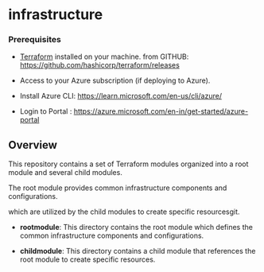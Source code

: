 # infrastructure

### Prerequisites
 
- [Terraform](https://www.terraform.io/downloads.html) installed on your machine.
    from GITHUB: https://github.com/hashicorp/terraform/releases

- Access to your Azure subscription (if deploying to Azure).

- Install Azure CLI: https://learn.microsoft.com/en-us/cli/azure/

- Login to Portal : https://azure.microsoft.com/en-in/get-started/azure-portal
 
## Overview
 
This repository contains a set of Terraform modules organized into a root module and several child modules. 

The root module provides common infrastructure components and configurations. 

which are utilized by the child modules to create specific resourcesgit. 
 
 
- **rootmodule**: This directory contains the root module which defines the common infrastructure components and configurations.

- **childmodule**: This directory contains a child module that references the root module to create specific resources.
 